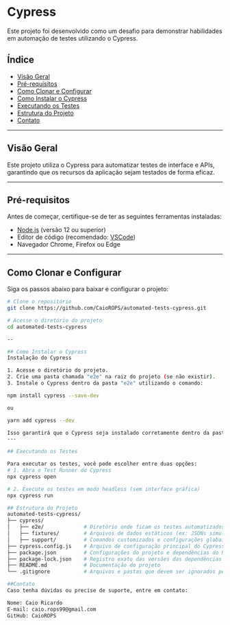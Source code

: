 # Cypress 
Este projeto foi desenvolvido como um desafio para demonstrar habilidades em automação de testes utilizando o Cypress.

## Índice
- [Visão Geral](#visão-geral)
- [Pré-requisitos](#pré-requisitos)
- [Como Clonar e Configurar](#como-clonar-e-configurar)
- [Como Instalar o Cypress](#como-instalar-o-cypress)
- [Executando os Testes](#executando-os-testes)
- [Estrutura do Projeto](#estrutura-do-projeto)
- [Contato](#contato)

---

## Visão Geral 
Este projeto utiliza o Cypress para automatizar testes de interface e APIs, garantindo que os recursos da aplicação sejam testados de forma eficaz.

---

## Pré-requisitos 
Antes de começar, certifique-se de ter as seguintes ferramentas instaladas:
- [Node.js](https://nodejs.org/) (versão 12 ou superior)
- Editor de código (recomendado: [VSCode](https://code.visualstudio.com/))
- Navegador Chrome, Firefox ou Edge

---

## Como Clonar e Configurar 
Siga os passos abaixo para baixar e configurar o projeto:

```bash
# Clone o repositório
git clone https://github.com/CaioROPS/automated-tests-cypress.git

# Acesse o diretório do projeto
cd automated-tests-cypress

--

## Como Instalar o Cypress 
Instalação do Cypress

1. Acesse o diretório do projeto.
2. Crie uma pasta chamada "e2e" na raiz do projeto (se não existir).
3. Instale o Cypress dentro da pasta "e2e" utilizando o comando:

npm install cypress --save-dev

ou

yarn add cypress --dev

Isso garantirá que o Cypress seja instalado corretamente dentro da pasta "e2e", pronta para executar testes de ponta a ponta.
---

## Executando os Testes 

Para executar os testes, você pode escolher entre duas opções:
# 1. Abra o Test Runner do Cypress
npx cypress open

# 2. Execute os testes em modo headless (sem interface gráfica)
npx cypress run

## Estrutura do Projeto 
automated-tests-cypress/
├── cypress/
│   ├── e2e/             # Diretório onde ficam os testes automatizados (testes de ponta a ponta)
│   ├── fixtures/        # Arquivos de dados estáticos (ex: JSONs simulando dados de resposta)
│   ├── support/         # Comandos customizados e configurações globais
├── cypress.config.js    # Arquivo de configuração principal do Cypress (substitui o antigo cypress.json)
├── package.json         # Configurações do projeto e dependências do Node.js
├── package-lock.json    # Registro exato das versões das dependências instaladas
├── README.md            # Documentação do projeto
└── .gitignore           # Arquivos e pastas que devem ser ignorados pelo Git

##Contato 
Caso tenha dúvidas ou precise de suporte, entre em contato:

Nome: Caio Ricardo
E-mail: caio.rops99@gmail.com
GitHub: CaioROPS
